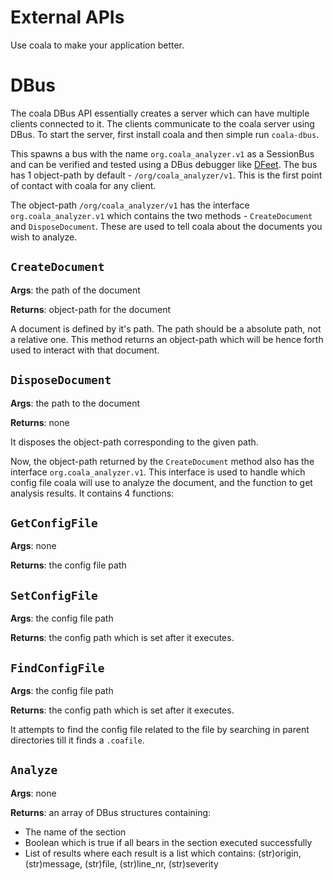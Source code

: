 # External APIs

Use coala to make your application better.

# DBus

The coala DBus API essentially creates a server which can have multiple clients
connected to it. The clients communicate to the coala server using DBus.
To start the server, first install coala and then simple run `coala-dbus`.

This spawns a bus with the name `org.coala_analyzer.v1` as a SessionBus and
can be verified and tested using a DBus debugger like
[DFeet](https://wiki.gnome.org/Apps/DFeet). The bus has 1 object-path by
default - `/org/coala_analyzer/v1`. This is the first point of contact with
coala for any client.

The object-path `/org/coala_analyzer/v1` has the interface
`org.coala_analyzer.v1` which contains the two methods -
`CreateDocument` and `DisposeDocument`. These are used to tell coala
about the documents you wish to analyze.

## `CreateDocument`

**Args**: the path of the document

**Returns**: object-path for the document

A document is defined by it's path. The path should be a absolute path,
not a relative one. This method returns an object-path which will be hence
forth used to interact with that document.

## `DisposeDocument`

**Args**: the path to the document

**Returns**: none

It disposes the object-path corresponding to the given path.

Now, the object-path returned by the `CreateDocument` method also has
the interface `org.coala_analyzer.v1`. This interface is used to handle which config
file coala will use to analyze the document, and the function to get
analysis results. It contains 4 functions:

## `GetConfigFile`

**Args**: none

**Returns**: the config file path

## `SetConfigFile`

**Args**: the config file path

**Returns**: the config path which is set after it executes.

## `FindConfigFile`

**Args**: the config file path

**Returns**: the config path which is set after it executes.


It attempts to find the config file related to the file by searching in
parent directories till it finds a  `.coafile`.

## `Analyze`

**Args**: none

**Returns**: an array of DBus structures containing:
 * The name of the section
 * Boolean which is true if all bears in the section executed successfully
 * List of results where each result is a list which contains:
   (str)origin, (str)message, (str)file, (str)line_nr, (str)severity
